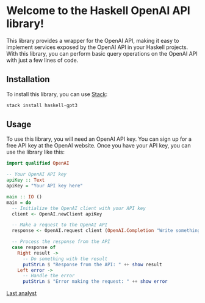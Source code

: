 # Welcome to the Haskell OpenAI API library!

This library provides a wrapper for the OpenAI API, making it easy to implement services exposed by the OpenAI API in your Haskell projects. With this library, you can perform basic query operations on the OpenAI API with just a few lines of code.

## Installation

To install this library, you can use [Stack](https://docs.haskellstack.org/en/stable/README/):

```bash
stack install haskell-gpt3
```

## Usage

To use this library, you will need an OpenAI API key. You can sign up for a free API key at the OpenAI website.
Once you have your API key, you can use the library like this:

```haskell
import qualified OpenAI

-- Your OpenAI API key
apiKey :: Text
apiKey = "Your API key here"

main :: IO ()
main = do
  -- Initialize the OpenAI client with your API key
  client <- OpenAI.newClient apiKey

  -- Make a request to the OpenAI API
  response <- OpenAI.request client (OpenAI.Completion "Write something here")

  -- Process the response from the API
  case response of
    Right result ->
      -- Do something with the result
      putStrLn $ "Response from the API: " ++ show result
    Left error ->
      -- Handle the error
      putStrLn $ "Error making the request: " ++ show error
```

[Last analyst](https://lift.sonatype.com/api/badge/github.com/braejan/haskell-gpt3)

